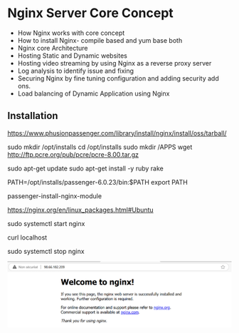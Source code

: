 # Nginx Server Core Concept

- How Nginx works with core concept
- How to install Nginx- compile based and yum base both
- Nginx core Architecture
- Hosting Static and Dynamic websites
- Hosting video streaming by using Nginx as a reverse proxy server
- Log analysis to identify issue and fixing
- Securing Nginx by fine tuning configuration and adding security add ons.
- Load balancing of Dynamic Application using Nginx

## Installation

https://www.phusionpassenger.com/library/install/nginx/install/oss/tarball/

sudo mkdir /opt/installs
cd /opt/installs
sudo mkdir /APPS
wget http://ftp.pcre.org/pub/pcre/pcre-8.00.tar.gz

sudo apt-get update
sudo apt-get install -y ruby rake

PATH=/opt/installs/passenger-6.0.23/bin:$PATH
export PATH

passenger-install-nginx-module

https://nginx.org/en/linux_packages.html#Ubuntu

sudo systemctl start nginx

curl localhost

sudo systemctl stop nginx

<img src="/pictures/install.png" title="installation"  width="900">

## 